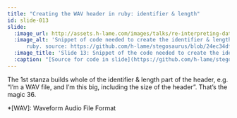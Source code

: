 ```yaml
---
title: "Creating the WAV header in ruby: identifier & length"
id: slide-013
slide:
  :image_url: http://assets.h-lame.com/images/talks/re-interpreting-data/rubyconf-2023/slides/011-stage-02.png
  :image_alt: 'Snippet of code needed to create the identifier & length part of the WAV header in
      ruby. source: https://github.com/h-lame/stegosaurus/blob/24ec34dff57062ac9edd075163d1c9b8c2c26d08/lib/stegosaurus/waves.rb#L76-L83'
  :image_title: 'Slide 13: Snippet of the code needed to create the identifier & length part of the WAV header in ruby'
  :caption: "[Source for code in slide](https://github.com/h-lame/stegosaurus/blob/24ec34dff57062ac9edd075163d1c9b8c2c26d08/lib/stegosaurus/waves.rb#L76-L83)<% fnrf '‡', 2 %>\n"
---
```

The 1st stanza builds whole of the identifier & length part of the header, e.g. “I’m a WAV file, and I’m this big, including the size of the header”.  That’s the magic 36.

*[WAV]: Waveform Audio File Format
